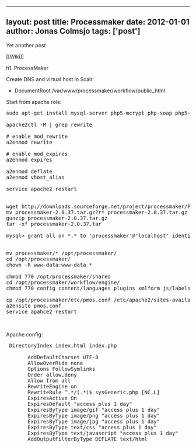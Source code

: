 
---
layout: post
title: Processmaker
date: 2012-01-01
author: Jonas Colmsjo
tags: ['post']
---

Yet another post





[[Wiki]]


h1. ProcessMaker


Create DNS and virtual host in Scalr:
* DocumentRoot /var/www/processmaker/workflow/public_html

Start from apache role:
<pre>
sudo apt-get install mysql-server php5-mcrypt php-soap php5-xmlrpc php5-ldap php5-gd php5-curl

apache2ctl -M | grep rewrite

# enable mod_rewrite
a2enmod rewrite

# enable mod_expires
a2enmod expires

a2enmod deflate
a2enmod vhost_alias

service apache2 restart


wget http://downloads.sourceforge.net/project/processmaker/ProcessMaker/2.0/2.0.37/processmaker-2.0.37.tar.gz?r=&ts=1330417840&use_mirror=garr
mv processmaker-2.0.37.tar.gz?r= processmaker-2.0.37.tar.gz
gunzip processmaker-2.0.37.tar.gz 
tar -xf processmaker-2.0.37.tar

mysql> grant all on *.* to 'processmaker'@'localhost' identified by 'PASSWORD' with grant option;


mv processmaker/* /opt/processmaker/
cd /opt/processmaker/
chown -R www-data:www-data *

chmod 770 /opt/processmaker/shared
cd /opt/processmaker/workflow/engine/
chmod 770 config content/languages plugins xmlform js/labels

cp /opt/processmaker/etc/pmos.conf /etc/apache2/sites-available/
a2ensite pmos.conf
service apahce2 restart


</pre>



Apache config:
<pre>
 DirectoryIndex index.html index.php
    <Directory  "{$document_root}">
       AddDefaultCharset UTF-8
       AllowOverRide none
       Options FollowSymlinks
       Order allow,deny
       Allow from all
       RewriteEngine on
       RewriteRule ^.*/(.*)$ sysGeneric.php [NC,L]
       ExpiresActive On
       ExpiresDefault "access plus 1 day"
       ExpiresByType image/gif "access plus 1 day"
       ExpiresByType image/png "access plus 1 day"
       ExpiresByType image/jpg "access plus 1 day"
       ExpiresByType text/css "access plus 1 day"
       ExpiresByType text/javascript "access plus 1 day"
       AddOutputFilterByType DEFLATE text/html
    </Directory>
</pre>
